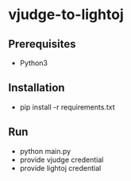 # vjudge-to-lightoj
## Prerequisites
- Python3
## Installation
- pip install -r requirements.txt
## Run
- python main.py
- provide vjudge credential
- provide lightoj credential